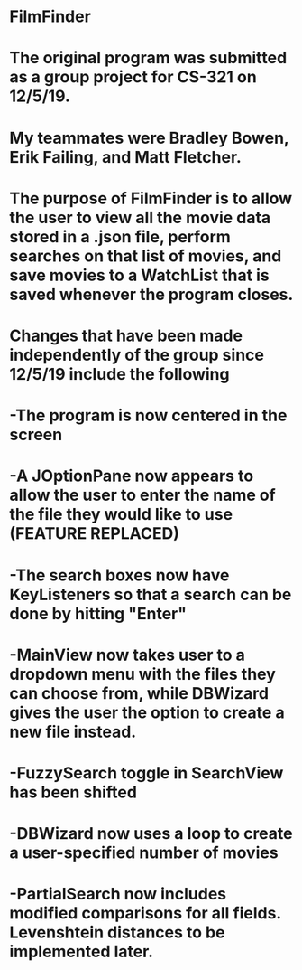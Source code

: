 # FilmFinder

# The original program was submitted as a group project for CS-321 on 12/5/19.
# My teammates were Bradley Bowen, Erik Failing, and Matt Fletcher.

# The purpose of FilmFinder is to allow the user to view all the movie data stored in a .json file, perform searches on that list of movies, and save movies to a WatchList that is saved whenever the program closes.

# Changes that have been made independently of the group since 12/5/19 include the following
# -The program is now centered in the screen
# -A JOptionPane now appears to allow the user to enter the name of the file they would like to use (FEATURE REPLACED)
# -The search boxes now have KeyListeners so that a search can be done by hitting "Enter"
# -MainView now takes user to a dropdown menu with the files they can choose from, while DBWizard gives the user the option to create a new file instead.
# -FuzzySearch toggle in SearchView has been shifted
# -DBWizard now uses a loop to create a user-specified number of movies
# -PartialSearch now includes modified comparisons for all fields. Levenshtein distances to be implemented later.
